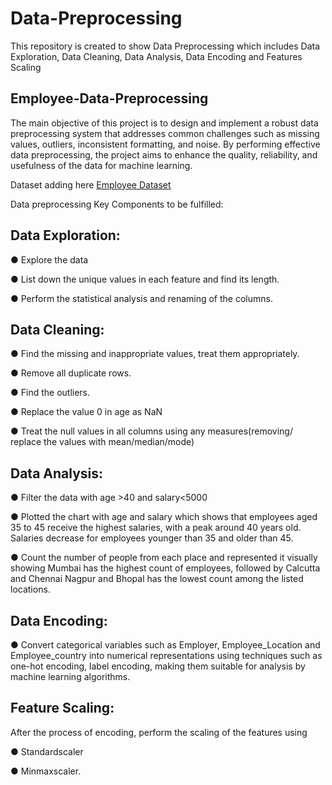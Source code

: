 # Data-Preprocessing
This repository is created to show Data Preprocessing which includes Data Exploration, Data Cleaning, Data Analysis, Data Encoding and Features Scaling

## Employee-Data-Preprocessing
The main objective of this project is to design and implement a robust data preprocessing system that addresses common challenges such as missing values, outliers, inconsistent formatting, and noise. By performing effective data preprocessing, the project aims to enhance the quality, reliability, and usefulness of the data for machine learning. 

Dataset adding here [Employee Dataset](https://drive.google.com/file/d/1F3lRf32JM8ejnXq-Cbf9y7fa57zSHGz_/view?usp=sharing)

Data preprocessing Key Components to be fulfilled: 

## Data Exploration:

● Explore the data  

● List down the unique values in each feature and find its length. 

● Perform the statistical analysis and renaming of the columns. 

## Data Cleaning: 

● Find the missing and inappropriate values, treat them appropriately. 

● Remove all duplicate rows. 

● Find the outliers. 

● Replace the value 0 in age as NaN 

● Treat the null values in all columns using any measures(removing/ replace the values with mean/median/mode) 

## Data Analysis: 

● Filter the data with age >40 and salary<5000 

● Plotted the chart with age and salary which shows that employees aged 35 to 45 receive the highest salaries, with a peak around 40 years old.
  Salaries decrease for employees younger than 35 and older than 45.
  
● Count the number of people from each place and represented it visually showing Mumbai has the highest count of employees, followed by Calcutta and Chennai
  Nagpur and Bhopal has the lowest count among the listed locations.

## Data Encoding: 

● Convert categorical variables such as Employer, Employee_Location and Employee_country into numerical representations using techniques such as one-hot encoding, label encoding, making them suitable for analysis by machine learning algorithms. 

## Feature Scaling: 

After the process of encoding, perform the scaling of the features using 

● Standardscaler  

● Minmaxscaler.
